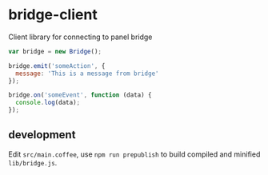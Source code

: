# bridge-client

Client library for connecting to panel bridge

```javascript
var bridge = new Bridge();

bridge.emit('someAction', {
  message: 'This is a message from bridge'
});

bridge.on('someEvent', function (data) {
  console.log(data);
});
```

## development

Edit `src/main.coffee`, use `npm run prepublish` to build compiled and minified `lib/bridge.js`.
